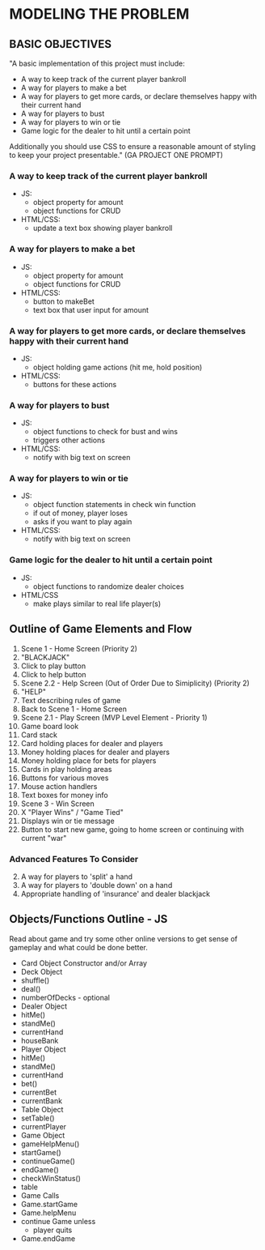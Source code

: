 # MODELING THE PROBLEM

## BASIC OBJECTIVES

"A basic implementation of this project must include:
- A way to keep track of the current player bankroll
- A way for players to make a bet
- A way for players to get more cards, or declare themselves happy with their current hand
- A way for players to bust
- A way for players to win or tie
- Game logic for the dealer to hit until a certain point

Additionally you should use CSS to ensure a reasonable amount of styling to keep your project presentable."
(GA PROJECT ONE PROMPT)

###  A way to keep track of the current player bankroll

- JS:
  - object property for amount
  - object functions for CRUD
- HTML/CSS:
  - update a text box showing player bankroll

### A way for players to make a bet

- JS:
  - object property for amount
  - object functions for CRUD
- HTML/CSS:
  - button to makeBet
  - text box that user input for amount

### A way for players to get more cards, or declare themselves happy with their current hand

- JS:
  - object holding game actions (hit me, hold position)
- HTML/CSS:
  - buttons for these actions

### A way for players to bust

- JS:
  - object functions to check for bust and wins
  - triggers other actions
- HTML/CSS:
  - notify with big text on screen

### A way for players to win or tie
- JS:
  - object function statements in check win function
  - if out of money, player loses
  - asks if you want to play again
- HTML/CSS:
  - notify with big text on screen

### Game logic for the dealer to hit until a certain point
- JS:
  - object functions to randomize dealer choices
- HTML/CSS
  - make plays similar to real life player(s)

## Outline of Game Elements and Flow

1. Scene 1 - Home Screen (Priority 2)
  2. "BLACKJACK"
  2. Click to play button
  3. Click to help button
3. Scene 2.2 - Help Screen (Out of Order Due to Simiplicity) (Priority 2)
  4. "HELP"
  4. Text describing rules of game
  4. Back to Scene 1 - Home Screen
3. Scene 2.1 - Play Screen (MVP Level Element - Priority 1)
  1. Game board look
  2. Card stack
  3. Card holding places for dealer and players
  4. Money holding places for dealer and players
  5. Money holding place for bets for players
  6. Cards in play holding areas
  7. Buttons for various moves
  8. Mouse action handlers
  9. Text boxes for money info
4. Scene 3 - Win Screen
  1. X "Player Wins" / "Game Tied"
  1. Displays win or tie message
  2. Button to start new game, going to home screen or continuing with current "war"

### Advanced Features To Consider
2. A way for players to 'split' a hand
3. A way for players to 'double down' on a hand
4. Appropriate handling of 'insurance' and dealer blackjack

## Objects/Functions Outline - JS

Read about game and try some other online versions to get sense of gameplay and what could be done better.

- Card Object Constructor and/or Array
- Deck Object
 - shuffle()
 - deal()
 - numberOfDecks - optional
- Dealer Object
 - hitMe()
 - standMe()
 - currentHand
 - houseBank
- Player Object
 - hitMe()
 - standMe()
 - currentHand
 - bet()
 - currentBet
 - currentBank
- Table Object
 - setTable()
 - currentPlayer
- Game Object
 - gameHelpMenu()
 - startGame()
 - continueGame()
 - endGame()
 - checkWinStatus()
 - table
- Game Calls
 - Game.startGame
 - Game.helpMenu
 - continue Game unless
   - player quits
 - Game.endGame












  <!-- Pushes Page Down -->
